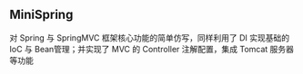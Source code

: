 ## MiniSpring

对 Spring 与 SpringMVC 框架核心功能的简单仿写，同样利用了 DI 实现基础的 IoC 与 Bean管理；并实现了 MVC 的 Controller 注解配置，集成 Tomcat 服务器等功能